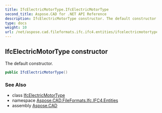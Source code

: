 ```yaml
---
title: IfcElectricMotorType.IfcElectricMotorType
second_title: Aspose.CAD for .NET API Reference
description: IfcElectricMotorType constructor. The default constructor
type: docs
weight: 10
url: /net/aspose.cad.fileformats.ifc.ifc4.entities/ifcelectricmotortype/ifcelectricmotortype/
---
```

## IfcElectricMotorType constructor

The default constructor.

```csharp
public IfcElectricMotorType()
```

### See Also

* class [IfcElectricMotorType](../)
* namespace [Aspose.CAD.FileFormats.Ifc.IFC4.Entities](../../ifcelectricmotortype/)
* assembly [Aspose.CAD](../../../)



